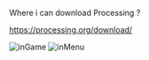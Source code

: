 Where i can download Processing ?

https://processing.org/download/

![inGame](https://raw.githubusercontent.com/GeorgeSikora/PIXEL-MMORPG/master/screenshots/inGame.png)
![inMenu](https://raw.githubusercontent.com/GeorgeSikora/PIXEL-MMORPG/master/screenshots/inMenu.png)
